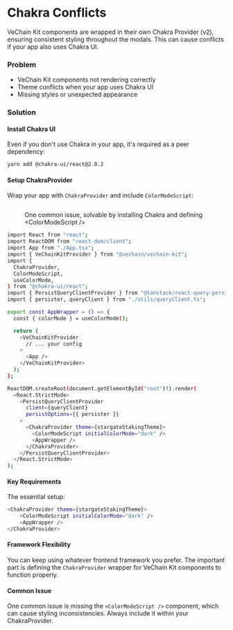 # Chakra Conflicts

VeChain Kit components are wrapped in their own Chakra Provider (v2), ensuring consistent styling throughout the modals. This can cause conflicts if your app also uses Chakra UI.

### Problem

* VeChain Kit components not rendering correctly
* Theme conflicts when your app uses Chakra UI
* Missing styles or unexpected appearance

### Solution

#### Install Chakra UI

Even if you don't use Chakra in your app, it's required as a peer dependency:

```bash
yarn add @chakra-ui/react@2.8.2
```

#### Setup ChakraProvider

Wrap your app with `ChakraProvider` and include `ColorModeScript`:

<figure><img src="../../../.gitbook/assets/image.png" alt=""><figcaption><p>One common issue, solvable by installing Chakra and defining &#x3C;ColorModeScript /></p></figcaption></figure>

```bash
import React from "react";
import ReactDOM from "react-dom/client";
import App from "./App.tsx";
import { VeChainKitProvider } from "@vechain/vechain-kit";
import {
  ChakraProvider,
  ColorModeScript,
  useColorMode,
} from "@chakra-ui/react";
import { PersistQueryClientProvider } from "@tanstack/react-query-persist-client";
import { persister, queryClient } from "./utils/queryClient.ts";

export const AppWrapper = () => {
  const { colorMode } = useColorMode();

  return (
    <VeChainKitProvider
      // ... your config
    >
      <App />
    </VeChainKitProvider>
  );
};

ReactDOM.createRoot(document.getElementById("root")!).render(
  <React.StrictMode>
    <PersistQueryClientProvider
      client={queryClient}
      persistOptions={{ persister }}
    >
      <ChakraProvider theme={stargateStakingTheme}>
        <ColorModeScript initialColorMode="dark" />
        <AppWrapper />
      </ChakraProvider>
    </PersistQueryClientProvider>
  </React.StrictMode>
);
```

#### Key Requirements

The essential setup:

```bash
<ChakraProvider theme={stargateStakingTheme}>
    <ColorModeScript initialColorMode="dark" />
    <AppWrapper />
</ChakraProvider>
```

#### **Framework Flexibility**

You can keep using whatever frontend framework you prefer. The important part is defining the `ChakraProvider` wrapper for VeChain Kit components to function properly.

#### Common Issue&#x20;

One common issue is missing the `<ColorModeScript />` component, which can cause styling inconsistencies. Always include it within your ChakraProvider.
